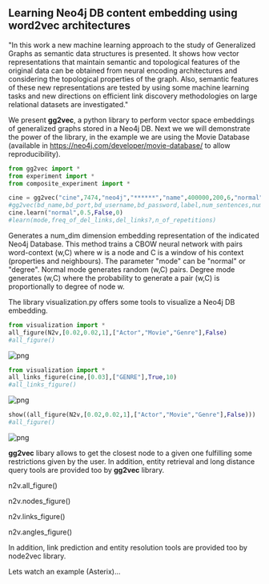 ## Learning Neo4j DB content embedding using word2vec architectures

"In this work a new machine learning approach to the study of Generalized Graphs as semantic data structures is presented. It shows how vector representations that maintain semantic and topological features of the original data can be obtained from neural encoding architectures and considering the topological properties of the graph. Also, semantic features of these new representations are tested by using some machine learning tasks and new directions on efficient link discovery methodologies on large relational datasets are investigated."

We present **gg2vec**, a python library to perform vector space embeddings of generalized graphs stored in a Neo4j DB. Next we we will demonstrate the power of the library, in the example we are using the Movie Database (available in https://neo4j.com/developer/movie-database/ to allow reproducibility). 

```python
from gg2vec import *
from experiment import *
from composite_experiment import *

cine = gg2vec("cine",7474,"neo4j","******","name",400000,200,6,"normal",[],1)
#gg2vec(bd_name,bd_port,bd_username,bd_password,label,num_sentences,num_dim,windows_size,mode,traversals,num_iterations)
cine.learn("normal",0.5,False,0)
#learn(mode,freq_of_del_links,del_links?,n_of_repetitions)
```
Generates a num_dim dimension embedding representation of the indicated Neo4j Database. This method trains a CBOW neural network with pairs word-context (w,C) where w is a node and C is a window of his context (properties and neighbours). The parameter "mode" can be "normal" or "degree". Normal mode generates random (w,C) pairs. Degree mode generates (w,C) where the probability to generate a pair (w,C) is proportionally to degree of node w.

The library visualization.py offers some tools to visualize a Neo4j DB embedding. 

```python
from visualization import *
all_figure(N2v,[0.02,0.02,1],["Actor","Movie","Genre"],False)
#all_figure()
```
![png](https://s26.postimg.org/71ge1l8ah/cine_all_nodes_no_names.png)


```python
from visualization import *
all_links_figure(cine,[0.03],["GENRE"],True,10)
#all_links_figure()
```
![png](https://s26.postimg.org/tc491k5kp/cine_all_nodes.png)
```python
show((all_figure(N2v,[0.02,0.02,1],["Actor","Movie","Genre"],False)))
#all_figure()
```
![png](https://s26.postimg.org/9y3f1ve49/cine_all_links.png)

**gg2vec** libary allows to get the closest node to a given one fulfilling some restrictions given by the user. In addition, entity retrieval and long distance query tools are provided too by **gg2vec** library.

n2v.all_figure()

n2v.nodes_figure()

n2v.links_figure()

n2v.angles_figure()

In addition, link prediction and entity resolution tools are provided too by node2vec library.

Lets watch an example (Asterix)...
